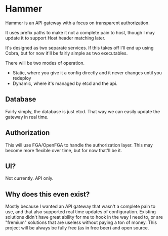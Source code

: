 # Hammer

Hammer is an API gateway with a focus on transparent authorization.

It uses prefix paths to make it not a complete pain to host, though I may update
it to support Host header matching later.

It's designed as two separate services. If this takes off I'll end up using
Cobra, but for now it'll be fairly simple as two executables.

There will be two modes of operation.

* Static, where you give it a config directly and it never changes until you redeploy
* Dynamic, where it's managed by etcd and the api.

## Database

Fairly simply, the database is just etcd. That way we can easily update the
gateway in real time.

## Authorization

This will use FGA/OpenFGA to handle the authorization layer. This may become
more flexible over time, but for now that'll be it.

## UI?

Not currently. API only.

## Why does this even exist?

Mostly because I wanted an API gateway that wasn't a complete pain to use, and
that also supported real time updates of configuration. Existing solutions
didn't have great ability for me to hook in the way I need to, or are "fremium"
solutions that are useless without paying a ton of money. This project will be
always be fully free (as in free beer) and open source.
